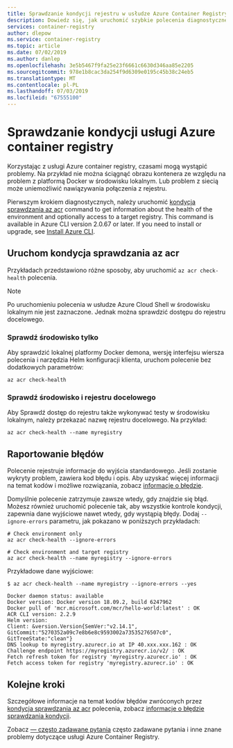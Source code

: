 ```yaml
---
title: Sprawdzanie kondycji rejestru w usłudze Azure Container Registry
description: Dowiedz się, jak uruchomić szybkie polecenia diagnostycznego w celu zidentyfikowania często występujących problemów w przypadku korzystania z usługi Azure container registry, łącznie z lokalnej konfiguracji platformy Docker i łączność z rejestru
services: container-registry
author: dlepow
ms.service: container-registry
ms.topic: article
ms.date: 07/02/2019
ms.author: danlep
ms.openlocfilehash: 3e5b5467f9fa25e23f6661c6630d346aa85e2205
ms.sourcegitcommit: 978e1b8cac3da254f9d6309e0195c45b38c24eb5
ms.translationtype: MT
ms.contentlocale: pl-PL
ms.lasthandoff: 07/03/2019
ms.locfileid: "67555100"
---
```

# <a name="check-the-health-of-an-azure-container-registry"></a>Sprawdzanie kondycji usługi Azure container registry

Korzystając z usługi Azure container registry, czasami mogą wystąpić problemy. Na przykład nie można ściągnąć obrazu kontenera ze względu na problem z platformą Docker w środowisku lokalnym. Lub problem z siecią może uniemożliwić nawiązywania połączenia z rejestru. 

Pierwszym krokiem diagnostycznych, należy uruchomić [kondycja sprawdzania az acr][az-acr-check-health] command to get information about the health of the environment and optionally access to a target registry. This command is available in Azure CLI version 2.0.67 or later. If you need to install or upgrade, see [Install Azure CLI][azure-cli].

## <a name="run-az-acr-check-health"></a>Uruchom kondycja sprawdzania az acr

Przykładach przedstawiono różne sposoby, aby uruchomić `az acr check-health` polecenia.

> [!NOTE]
> Po uruchomieniu polecenia w usłudze Azure Cloud Shell w środowisku lokalnym nie jest zaznaczone. Jednak można sprawdzić dostępu do rejestru docelowego.

### <a name="check-the-environment-only"></a>Sprawdź środowisko tylko

Aby sprawdzić lokalnej platformy Docker demona, wersję interfejsu wiersza polecenia i narzędzia Helm konfiguracji klienta, uruchom polecenie bez dodatkowych parametrów:

```azurecli
az acr check-health
```

### <a name="check-the-environment-and-a-target-registry"></a>Sprawdź środowisko i rejestru docelowego

Aby Sprawdź dostęp do rejestru także wykonywać testy w środowisku lokalnym, należy przekazać nazwę rejestru docelowego. Na przykład:

```azurecli
az acr check-health --name myregistry
```

## <a name="error-reporting"></a>Raportowanie błędów

Polecenie rejestruje informacje do wyjścia standardowego. Jeśli zostanie wykryty problem, zawiera kod błędu i opis. Aby uzyskać więcej informacji na temat kodów i możliwe rozwiązania, zobacz [informacje o błędzie](container-registry-health-error-reference.md).

Domyślnie polecenie zatrzymuje zawsze wtedy, gdy znajdzie się błąd. Możesz również uruchomić polecenie tak, aby wszystkie kontrole kondycji, zapewnia dane wyjściowe nawet wtedy, gdy wystąpią błędy. Dodaj `--ignore-errors` parametru, jak pokazano w poniższych przykładach:

```azurecli
# Check environment only
az acr check-health --ignore-errors

# Check environment and target registry
az acr check-health --name myregistry --ignore-errors
```      

Przykładowe dane wyjściowe:

```console
$ az acr check-health --name myregistry --ignore-errors --yes

Docker daemon status: available
Docker version: Docker version 18.09.2, build 6247962
Docker pull of 'mcr.microsoft.com/mcr/hello-world:latest' : OK
ACR CLI version: 2.2.9
Helm version:
Client: &version.Version{SemVer:"v2.14.1", GitCommit:"5270352a09c7e8b6e8c9593002a73535276507c0", GitTreeState:"clean"}
DNS lookup to myregistry.azurecr.io at IP 40.xxx.xxx.162 : OK
Challenge endpoint https://myregistry.azurecr.io/v2/ : OK
Fetch refresh token for registry 'myregistry.azurecr.io' : OK
Fetch access token for registry 'myregistry.azurecr.io' : OK
```  



## <a name="next-steps"></a>Kolejne kroki

Szczegółowe informacje na temat kodów błędów zwróconych przez [kondycja sprawdzania az acr][az-acr-check-health] polecenia, zobacz [informacje o błędzie sprawdzania kondycji](container-registry-health-error-reference.md).

Zobacz [— często zadawane pytania](container-registry-faq.md) często zadawane pytania i inne znane problemy dotyczące usługi Azure Container Registry.





<!-- LINKS - internal -->
[azure-cli]: /cli/azure/install-azure-cli
[az-acr-check-health]: /cli/azure/acr#az-acr-check-health
